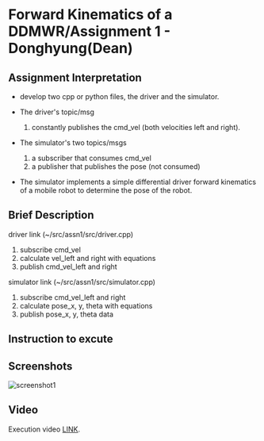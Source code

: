 # Forward Kinematics of a DDMWR/Assignment 1 - Donghyung(Dean)

## Assignment Interpretation
* develop two cpp or python files, the driver and the simulator.

* The driver's topic/msg 
    1) constantly publishes the cmd_vel (both velocities left and right). 

* The simulator's two topics/msgs 
    1) a subscriber that consumes cmd_vel
    1) a publisher that publishes the pose (not consumed)

* The simulator implements a simple differential driver forward kinematics of a mobile robot to determine the pose of the robot.

## Brief Description
driver link (~/src/assn1/src/driver.cpp)  
1. subscribe cmd_vel
2. calculate vel_left and right with equations
3. publish cmd_vel_left and right


simulator link (~/src/assn1/src/simulator.cpp)  
1. subscribe cmd_vel_left and right
2. calculate pose_x, y, theta with equations
3. publish pose_x, y, theta data

## Instruction to excute


## Screenshots
![screenshot1](./images/screenshot1.png)

## Video
Execution video [LINK](https://pages.github.com/).
